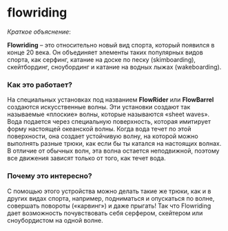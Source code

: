 # flowriding

*Краткое объяснение*:

**Flowriding** – это относительно новый вид спорта, который появился в конце 20 века. Он объединяет элементы таких популярных видов спорта, как серфинг, катание на доске по песку (skimboarding), скейтбординг, сноубординг и катание на водных лыжах (wakeboarding).

### Как это работает?
На специальных установках под названием **FlowRider** или **FlowBarrel** создаются искусственные волны. Эти установки создают так называемые «плоские» волны, которые называются «sheet waves». Вода подается через специальную поверхность, которая имитирует форму настоящей океанской волны. Когда вода течет по этой поверхности, она создает устойчивую волну, на которой можно выполнять разные трюки, как если бы ты катался на настоящих волнах. В отличие от обычных волн, эта волна остается неподвижной, поэтому все движения зависят только от того, как течет вода.

### Почему это интересно?
С помощью этого устройства можно делать такие же трюки, как и в других видах спорта, например, подниматься и опускаться по волне, совершать повороты («карвинг») и даже прыгать! Так что Flowriding дает возможность почувствовать себя серфером, скейтером или сноубордистом на одной волне.